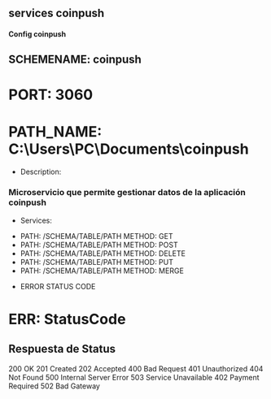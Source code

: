 
## services coinpush


#### Config coinpush

## SCHEMENAME: coinpush
# PORT: 3060
# PATH_NAME: C:\Users\PC\Documents\coinpush


+ Description:

### Microservicio que permite gestionar datos de la aplicación coinpush



+ Services:

* PATH: /SCHEMA/TABLE/PATH     METHOD: GET  
* PATH: /SCHEMA/TABLE/PATH     METHOD: POST  
* PATH: /SCHEMA/TABLE/PATH     METHOD: DELETE 
* PATH: /SCHEMA/TABLE/PATH     METHOD: PUT
* PATH: /SCHEMA/TABLE/PATH     METHOD: MERGE   


+ ERROR STATUS CODE 

# ERR: StatusCode


## Respuesta de Status

200 OK
201 Created
202 Accepted
400 Bad Request
401 Unauthorized
404 Not Found
500 Internal Server Error
503 Service Unavailable
402 Payment Required
502 Bad Gateway
